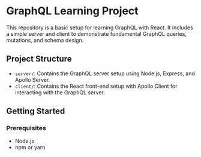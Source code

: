 # GraphQL Learning Project

This repository is a basic setup for learning GraphQL with React. It includes a simple server and client to demonstrate fundamental GraphQL queries, mutations, and schema design.

## Project Structure

- `server/`: Contains the GraphQL server setup using Node.js, Express, and Apollo Server.
- `client/`: Contains the React front-end setup with Apollo Client for interacting with the GraphQL server.

## Getting Started

### Prerequisites

- Node.js
- npm or yarn

